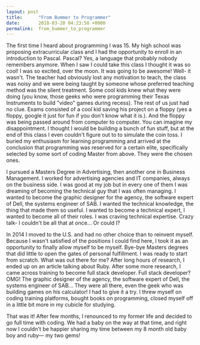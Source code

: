 ```yaml
---
layout: post
title:      "From Bummer to Programmer"
date:       2018-03-20 04:23:58 +0000
permalink:  from_bummer_to_programmer
---
```



The first time I heard about programming I was 15. My high school was proposing extracurricular class and I had the opportunity to enroll in an introduction to Pascal. Pascal? Yes, a language that probably nobody remembers anymore. When I saw I could take this class I thought it was so cool! I was so excited, over the moon. It was going to be awesome! Well- it wasn't. The teacher had obviously lost any motivation to teach, the class was noisy and we were being taught by someone whose preferred teaching method was the silent treatment. Some cool kids knew what they were doing (you know, those geeks who were programming their Texas Instruments to build "video" games during recess). The rest of us just had no clue. Exams consisted of a cool kid saving his project on a floppy (yes a floppy, google it just for fun if you don't know what it is.). And the floppy was being passed around from computer to computer. You can imagine my disappointment. I thought I would be building a bunch of fun stuff, but at the end of this class I even couldn't figure out to to simulate the coin toss. I buried my enthusiasm for learning programming and arrived at the conclusion that programming was reserved for a certain elite, specifically selected by some sort of coding Master from above. They were the chosen ones. 

I pursued a Masters Degree in Advertising, then another one in Business Management. I worked for advertising agencies and IT companies, always on the business side. I was good at my job but in every one of them I was dreaming of becoming the technical guy that I was often managing. I wanted to become the graphic designer for the agency, the software expert of Dell, the systems engineer of SAB. I wanted the technical knowledge, the thing that made them so useful. I wanted to become a technical expert, I wanted to become all of their roles. I was craving technical expertise. Crazy talk- I couldn't be all that at once... Or could I? 

In 2014 I moved to the U.S. and had no other choice than to reinvent myself. Because I wasn't satisfied of the positions I could find here, I took it as an opportunity to finally allow myself to be myself. Bye-bye Masters degrees that did little to open the gates of personal fulfillment. I was ready to start from scratch. What was out there for me? After long hours of research, I ended up on an article talking about Ruby. After some more research, I came across training to become full stack developer. Full stack developer? OMG! The graphic designer of the agency, the software expert of Dell, the systems engineer of SAB... They were all there, even the geek who was building games on his calculator! I had to give it a try. I threw myself on coding training platforms, bought books on programming, closed myself off in a little bit more in my cubicle for studying. 

That was it! After few months, I renounced to my former life and decided to go full time with coding. We had a baby on the way at that time, and right now I couldn't be happier sharing my time between my 8 month old baby boy and ruby— my two gems!


